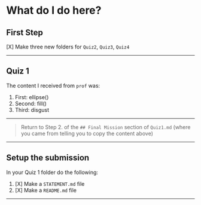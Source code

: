 # What do I do here?

## First Step

[X] Make three new folders for `Quiz2`, `Quiz3`, `Quiz4`

---

## Quiz 1

The content I received from `prof` was:

1. First:  ellipse()
2. Second: fill()
3. Third: disgust

---
>
> Return to Step 2. of the `## Final Mission` section of `Quiz1.md` (where you came from telling you to copy the content above)
>
---

## Setup the submission

In your Quiz 1 folder do the following:

1. [X] Make a `STATEMENT.md` file
2. [X] Make a `README.md` file

---
